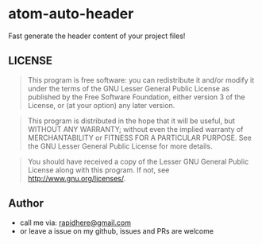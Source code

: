

atom-auto-header
===

Fast generate the header content of your project files!

LICENSE
---

>   This program is free software: you can redistribute it and/or modify
it under the terms of the GNU Lesser General Public License as published by
the Free Software Foundation, either version 3 of the License, or
(at your option) any later version.

>   This program is distributed in the hope that it will be useful,
but WITHOUT ANY WARRANTY; without even the implied warranty of
MERCHANTABILITY or FITNESS FOR A PARTICULAR PURPOSE.  See the
GNU Lesser General Public License for more details.

>   You should have received a copy of the Lesser GNU General Public License
along with this program.  If not, see <http://www.gnu.org/licenses/>.

Author
---

*   call me via: rapidhere@gmail.com
*   or leave a issue on my github, issues and PRs are welcome

